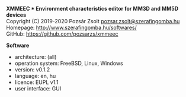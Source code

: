 **XMMEEC * Environment characteristics editor for MM3D and MM5D devices**  
Copyright (C) 2019-2020 Pozsár Zsolt <pozsar.zsolt@szerafingomba.hu>  
Homepage: <http://www.szerafingomba.hu/softwares/>  
GitHub: <https://github.com/pozsarzs/xmmeec>

**Software**

 - architecture:       (all)
 - operation system:   FreeBSD, Linux, Windows
 - version:            v0.1.2
 - language:           en, hu
 - licence:            EUPL v1.1
 - user interface:     GUI
